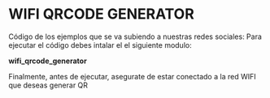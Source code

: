 # WIFI QRCODE GENERATOR
Código de los ejemplos que se va subiendo a nuestras redes sociales:
Para ejecutar el código debes intalar el el siguiente modulo:
>
**wifi_qrcode_generator**

Finalmente, antes de ejecutar, asegurate de estar conectado a la red WIFI que deseas generar QR
